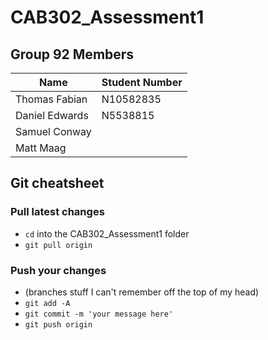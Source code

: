 # CAB302_Assessment1 

## Group 92 Members

Name | Student Number
------------ | -------------
Thomas Fabian | N10582835
Daniel Edwards | N5538815
Samuel Conway | 
Matt Maag |


## Git cheatsheet
### Pull latest changes
* `cd` into the CAB302_Assessment1 folder
* `git pull origin`

### Push your changes
* (branches stuff I can't remember off the top of my head)
* `git add -A`
* `git commit -m 'your message here'`
* `git push origin`
